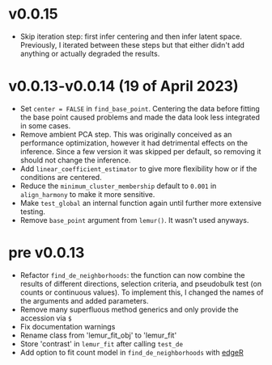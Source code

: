 # v0.0.15

* Skip iteration step: first infer centering and then infer latent space. Previously, I iterated between these steps 
but that either didn't add anything or actually degraded the results.

# v0.0.13-v0.0.14 (19 of April 2023)

* Set `center = FALSE` in `find_base_point`. Centering the data before fitting the base point caused
problems and made the data look less integrated in some cases.
* Remove ambient PCA step. This was originally conceived as an performance optimization, however
it had detrimental effects on the inference. Since a few version it was skipped per default, so removing
it should not change the inference.
* Add `linear_coefficient_estimator` to give more flexibility how or if the conditions are centered.
* Reduce the `minimum_cluster_membership` default to `0.001` in `align_harmony` to make it more sensitive.
* Make `test_global` an internal function again until further more extensive testing.
* Remove `base_point` argument from `lemur()`. It wasn't used anyways.

# pre v0.0.13
* Refactor `find_de_neighborhoods`: the function can now combine the results of
different directions, selection criteria, and pseudobulk test (on counts or 
continuous values). To implement this, I changed the names of the arguments and
added parameters.
* Remove many superfluous method generics and only provide the accession via `$`
* Fix documentation warnings
* Rename class from 'lemur_fit_obj' to 'lemur_fit'
* Store 'contrast' in `lemur_fit` after calling `test_de`
* Add option to fit count model in `find_de_neighborhoods` with [edgeR](https://bioconductor.org/packages/edgeR/)
